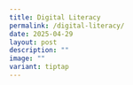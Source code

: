 ```yaml
---
title: Digital Literacy
permalink: /digital-literacy/
date: 2025-04-29
layout: post
description: ""
image: ""
variant: tiptap
---
```


